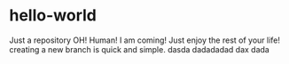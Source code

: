 # hello-world
Just a repository
OH!
Human!
I am coming!
Just enjoy the rest of your life!
creating a new branch is quick and simple.
dasda
dadadadad
dax
dada